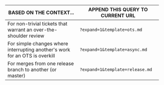 BASED ON THE CONTEXT... |APPEND THIS QUERY TO CURRENT URL
--------|----------
For non-trivial tickets that warrant an over-the-shoulder review|`?expand=1&template=ots.md`
For simple changes where interrupting another's work for an OTS is overkill|`?expand=1&template=async.md`
For merges from one release branch to another (or master)|`?expand=1&template=release.md`
